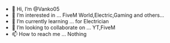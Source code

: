 - 👋 Hi, I’m @Vanko05
- 👀 I’m interested in ... FiveM World,Electric,Gaming and others...
- 🌱 I’m currently learning ... for Electrician
- 💞️ I’m looking to collaborate on ... YT,FiveM
- 📫 How to reach me ... Nothing

<!---
Vanko05/Vanko05 is a ✨ special ✨ repository because its `README.md` (this file) appears on your GitHub profile.
You can click the Preview link to take a look at your changes.
--->
